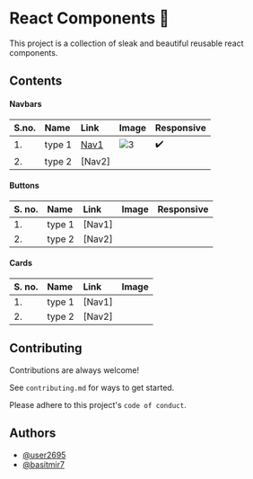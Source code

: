 # React Components 🚀

This project is a collection of sleak and beautiful reusable react components.



## Contents 

#### Navbars

| S.no.| Name     | Link        | Image          | Responsive
| :----| :------- |:---------- | :--------      | :-------
|  1.  |  type 1  | [Nav1](https://user-images.githubusercontent.com/53275443/174329236-99061a14-3118-4698-af7f-e7e56c17f886.gif)  | ![3](https://user-images.githubusercontent.com/53275443/174640983-70556e49-4dcf-4757-9d1e-3038eaad6eae.png) | :heavy_check_mark:
|  2.  |  type 2  | [Nav2]      |


#### Buttons

| S. no. | Name     | Link        | Image         | Responsive
| :----- | :------- | :---------- | :------       | :-------
|  1.    | type 1   | [Nav1]      |
|  2.    | type 2   | [Nav2]      |



#### Cards

| S. no. | Name     | Link        |  Image
| :----- | :------- | :---------- |  :-----
|  1.    | type 1   | [Nav1]      |
|  2.    | type 2   | [Nav2]      |



## Contributing

Contributions are always welcome!

See `contributing.md` for ways to get started.

Please adhere to this project's `code of conduct`.

## Authors

- [@user2695](https://www.github.com/user2695)
- [@basitmir7](https://www.github.com/basitmir7)
